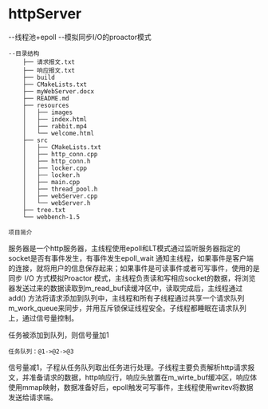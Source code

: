 # httpServer
--线程池+epoll
--模拟同步I/O的proactor模式

    --目录结构
        ├── 请求报文.txt
        ├── 响应报文.txt
        ├── build
        ├── CMakeLists.txt
        ├── myWebServer.docx
        ├── README.md
        ├── resources
        │   ├── images
        │   ├── index.html
        │   ├── rabbit.mp4
        │   └── welcome.html
        ├── src
        │   ├── CMakeLists.txt
        │   ├── http_conn.cpp
        │   ├── http_conn.h
        │   ├── locker.cpp
        │   ├── locker.h
        │   ├── main.cpp
        │   ├── thread_pool.h
        │   ├── webServer.cpp
        │   └── webServer.h
        ├── tree.txt
        └── webbench-1.5

    项目简介
服务器是一个http服务器，主线程使用epoll和LT模式通过监听服务器指定的socket是否有事件发生，有事件发生epoll_wait 通知主线程，如果事件是客户端的连接，就将用户的信息保存起来；如果事件是可读事件或者可写事件，使用的是同步 I/O 方式模拟Proactor 模式，主线程负责读和写相应socket的数据，将浏览器发送过来的数据读取到m_read_buf读缓冲区中，读取完成后，主线程通过 add() 方法将请求添加到队列中，主线程和所有子线程通过共享一个请求队列 m_work_queue来同步，并用互斥锁保证线程安全。子线程都睡眠在请求队列上，通过信号量控制。

任务被添加到队列，则信号量加1

    任务队列：@1->@2->@3

信号量减1，子程从任务队列取出任务进行处理。子线程主要负责解析http请求报文，并准备请求的数据，http响应行，响应头放置在m_wirte_buf缓冲区，响应体使用mmap映射，数据准备好后，epoll触发可写事件，主线程使用writev将数据发送给请求端。

 


